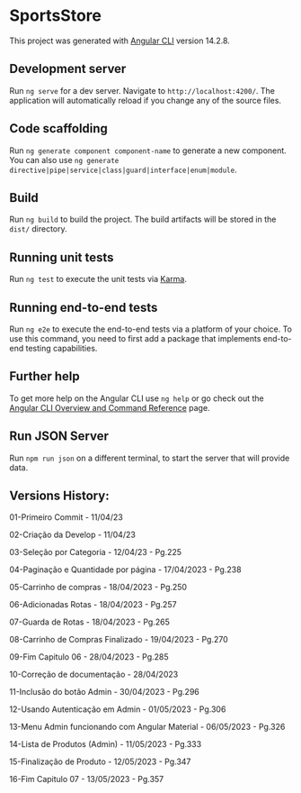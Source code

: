 # SportsStore

This project was generated with [Angular CLI](https://github.com/angular/angular-cli) version 14.2.8.

## Development server

Run `ng serve` for a dev server. Navigate to `http://localhost:4200/`. The application will automatically reload if you change any of the source files.

## Code scaffolding

Run `ng generate component component-name` to generate a new component. You can also use `ng generate directive|pipe|service|class|guard|interface|enum|module`.

## Build

Run `ng build` to build the project. The build artifacts will be stored in the `dist/` directory.

## Running unit tests

Run `ng test` to execute the unit tests via [Karma](https://karma-runner.github.io).

## Running end-to-end tests

Run `ng e2e` to execute the end-to-end tests via a platform of your choice. To use this command, you need to first add a package that implements end-to-end testing capabilities.

## Further help

To get more help on the Angular CLI use `ng help` or go check out the [Angular CLI Overview and Command Reference](https://angular.io/cli) page.

## Run JSON Server

Run `npm run json` on a different terminal, to start the server that will provide data.

## Versions History:

01-Primeiro Commit - 11/04/23

02-Criação da Develop - 11/04/23

03-Seleção por Categoria - 12/04/23 - Pg.225

04-Paginação e Quantidade por página - 17/04/2023 - Pg.238

05-Carrinho de compras - 18/04/2023 - Pg.250

06-Adicionadas Rotas - 18/04/2023 - Pg.257

07-Guarda de Rotas - 18/04/2023 - Pg.265

08-Carrinho de Compras Finalizado - 19/04/2023 - Pg.270

09-Fim Capitulo 06 - 28/04/2023 - Pg.285

10-Correção de documentação - 28/04/2023

11-Inclusão do botão Admin - 30/04/2023 - Pg.296

12-Usando Autenticação em Admin - 01/05/2023 - Pg.306

13-Menu Admin funcionando com Angular Material - 06/05/2023 - Pg.326

14-Lista de Produtos (Admin) - 11/05/2023 - Pg.333

15-Finalização de Produto - 12/05/2023 - Pg.347

16-Fim Capitulo 07 - 13/05/2023 - Pg.357
